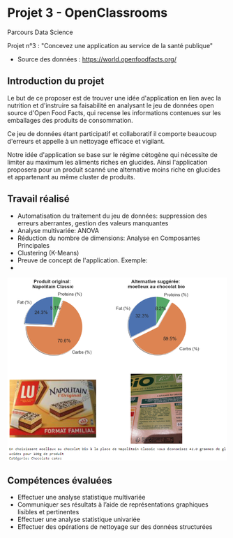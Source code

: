 # Projet 3 - OpenClassrooms
Parcours Data Science

Projet n°3 : "Concevez une application au service de la santé publique"

- Source des données : https://world.openfoodfacts.org/

## Introduction du projet
Le but de ce proposer est de trouver une idée d'application en lien avec la nutrition et d'instruire sa faisabilité en analysant le jeu de données open source d'Open Food Facts, qui recense les informations contenues sur les emballages des produits de consommation.

Ce jeu de données étant participatif et collaboratif il comporte beaucoup d'erreurs et appelle à un nettoyage efficace et vigilant.

Notre idée d'application se base sur le régime cétogène qui nécessite de limiter au maximum les aliments riches en glucides. Ainsi l'application proposera pour un produit scanné une alternative moins riche en glucides et appartenant au même cluster de produits.

## Travail réalisé
- Automatisation du traitement du jeu de données: suppression des erreurs aberrantes, gestion des valeurs manquantes
- Analyse multivariée: ANOVA
- Réduction du nombre de dimensions: Analyse en Composantes Principales
- Clustering (K-Means)
- Preuve de concept de l'application. Exemple:
- 
![alt text](https://github.com/lucrogers/P3-OC-Conception-application-sante-publique/blob/main/exemple.png)

## Compétences évaluées
- Effectuer une analyse statistique multivariée
- Communiquer ses résultats à l’aide de représentations graphiques lisibles et pertinentes
- Effectuer une analyse statistique univariée
- Effectuer des opérations de nettoyage sur des données structurées
